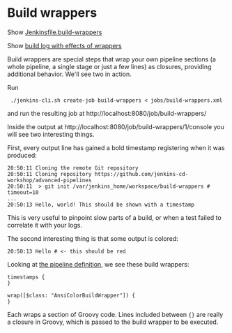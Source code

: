 # Build wrappers

Show [Jenkinsfile.build-wrappers](https://github.com/jenkins-cd-workshop/advanced-pipelines/blob/master/Jenkinsfile.build-wrappers)

Show [build log with effects of wrappers](http://localhost:8080/job/build-wrappers/1/console)

Build wrappers are special steps that wrap your own pipeline sections (a whole pipeline, a single stage or just a few lines) as closures, providing additional behavior. We'll see two in action.

Run
```
 ./jenkins-cli.sh create-job build-wrappers < jobs/build-wrappers.xml
```

and run the resulting job at http://localhost:8080/job/build-wrappers/

Inside the output at http://localhost:8080/job/build-wrappers/1/console you will see two interesting things.

First, every output line has gained a bold timestamp registering when it was produced:
```
20:50:11 Cloning the remote Git repository
20:50:11 Cloning repository https://github.com/jenkins-cd-workshop/advanced-pipelines
20:50:11  > git init /var/jenkins_home/workspace/build-wrappers # timeout=10
...
20:50:13 Hello, world! This should be shown with a timestamp
```
This is very useful to pinpoint slow parts of a build, or when a test failed to correlate it with your logs.

The second interesting thing is that some output is colored:
```
20:50:13 Hello # <- this should be red
```

Looking at [the pipeline definition](https://github.com/jenkins-cd-workshop/advanced-pipelines/blob/master/Jenkinsfile.build-wrappers), we see these build wrappers:
```
timestamps {
}
```
```
wrap([$class: "AnsiColorBuildWrapper"]) {
}
```
Each wraps a section of Groovy code. Lines included between `{}` are really a closure in Groovy, which is passed to the build wrapper to be executed.
